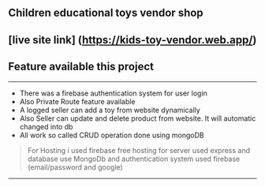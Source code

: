 ## Children educational toys vendor shop
## [live site link] (https://kids-toy-vendor.web.app/)
## Feature available this project
***
* There was a firebase authentication system for user login
* Also Private Route feature available
* A logged seller can add a toy from website dynamically
* Also Seller can update and delete product from website. It will automatic changed into db
* All work so called CRUD operation done using mongoDB
> For Hosting i used firebase free hosting for server used express and database use MongoDb and authentication system used firebase (email/password and google)  

***